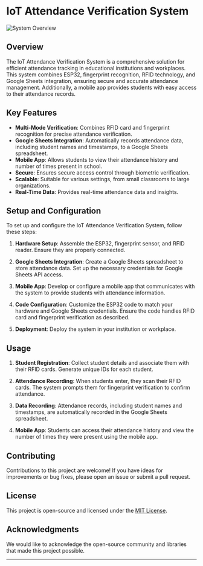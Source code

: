 # IoT Attendance Verification System

![System Overview](system_overview.png)

## Overview

The IoT Attendance Verification System is a comprehensive solution for efficient attendance tracking in educational institutions and workplaces. This system combines ESP32, fingerprint recognition, RFID technology, and Google Sheets integration, ensuring secure and accurate attendance management. Additionally, a mobile app provides students with easy access to their attendance records.

## Key Features

- **Multi-Mode Verification**: Combines RFID card and fingerprint recognition for precise attendance verification.
- **Google Sheets Integration**: Automatically records attendance data, including student names and timestamps, to a Google Sheets spreadsheet.
- **Mobile App**: Allows students to view their attendance history and number of times present in school.
- **Secure**: Ensures secure access control through biometric verification.
- **Scalable**: Suitable for various settings, from small classrooms to large organizations.
- **Real-Time Data**: Provides real-time attendance data and insights.

## Setup and Configuration

To set up and configure the IoT Attendance Verification System, follow these steps:

1. **Hardware Setup**: Assemble the ESP32, fingerprint sensor, and RFID reader. Ensure they are properly connected.

2. **Google Sheets Integration**: Create a Google Sheets spreadsheet to store attendance data. Set up the necessary credentials for Google Sheets API access.

3. **Mobile App**: Develop or configure a mobile app that communicates with the system to provide students with attendance information.

4. **Code Configuration**: Customize the ESP32 code to match your hardware and Google Sheets credentials. Ensure the code handles RFID card and fingerprint verification as described.

5. **Deployment**: Deploy the system in your institution or workplace.

## Usage

1. **Student Registration**: Collect student details and associate them with their RFID cards. Generate unique IDs for each student.

2. **Attendance Recording**: When students enter, they scan their RFID cards. The system prompts them for fingerprint verification to confirm attendance.

3. **Data Recording**: Attendance records, including student names and timestamps, are automatically recorded in the Google Sheets spreadsheet.

4. **Mobile App**: Students can access their attendance history and view the number of times they were present using the mobile app.

## Contributing

Contributions to this project are welcome! If you have ideas for improvements or bug fixes, please open an issue or submit a pull request.

## License

This project is open-source and licensed under the [MIT License](LICENSE).

## Acknowledgments

We would like to acknowledge the open-source community and libraries that made this project possible.

---

